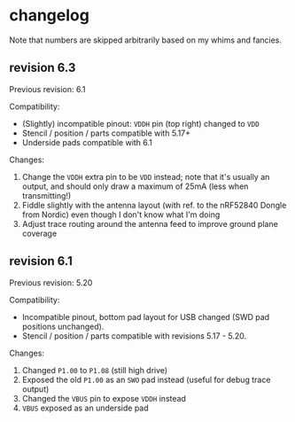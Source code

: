 # changelog

Note that numbers are skipped arbitrarily based on my whims and fancies.



## revision 6.3

Previous revision: 6.1

Compatibility:

- (Slightly) incompatible pinout: `VDDH` pin (top right) changed to `VDD`
- Stencil / position / parts compatible with 5.17+
- Underside pads compatible with 6.1

Changes:

1. Change the `VDDH` extra pin to be `VDD` instead; note that it's usually an output, and should only draw a maximum of 25mA (less when transmitting!)
2. Fiddle slightly with the antenna layout (with ref. to the nRF52840 Dongle from Nordic) even though I don't know what I'm doing
3. Adjust trace routing around the antenna feed to improve ground plane coverage



## revision 6.1

Previous revision: 5.20

Compatibility:

- Incompatible pinout, bottom pad layout for USB changed (SWD pad positions unchanged).
- Stencil / position / parts compatible with revisions 5.17 - 5.20.

Changes:

1. Changed `P1.00` to `P1.08` (still high drive)
2. Exposed the old `P1.00` as an `SWO` pad instead (useful for debug trace output)
3. Changed the `VBUS` pin to expose `VDDH` instead
4. `VBUS` exposed as an underside pad


